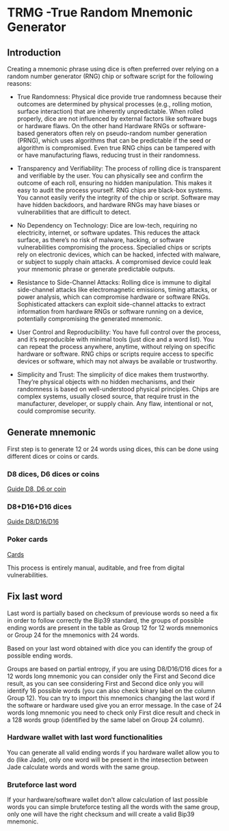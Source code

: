 # TRMG -True Random Mnemonic Generator

## Introduction
Creating a mnemonic phrase using dice is often preferred over relying on a random number generator (RNG) chip or software script for the following reasons:

- True Randomness: Physical dice provide true randomness because their outcomes are determined by physical processes (e.g., rolling motion, surface interaction) that are inherently unpredictable. When rolled properly, dice are not influenced by external factors like software bugs or hardware flaws. On the other hand Hardware RNGs or software-based generators often rely on pseudo-random number generation (PRNG), which uses algorithms that can be predictable if the seed or algorithm is compromised. Even true RNG chips can be tampered with or have manufacturing flaws, reducing trust in their randomness.

- Transparency and Verifiability: The process of rolling dice is transparent and verifiable by the user. You can physically see and confirm the outcome of each roll, ensuring no hidden manipulation. This makes it easy to audit the process yourself. RNG chips are black-box systems. You cannot easily verify the integrity of the chip or script. Software may have hidden backdoors, and hardware RNGs may have biases or vulnerabilities that are difficult to detect.

- No Dependency on Technology: Dice are low-tech, requiring no electricity, internet, or software updates. This reduces the attack surface, as there’s no risk of malware, hacking, or software vulnerabilities compromising the process. Specialied chips or scripts rely on electronic devices, which can be hacked, infected with malware, or subject to supply chain attacks. A compromised device could leak your mnemonic phrase or generate predictable outputs.

- Resistance to Side-Channel Attacks: Rolling dice is immune to digital side-channel attacks like electromagnetic emissions, timing attacks, or power analysis, which can compromise hardware or software RNGs. Sophisticated attackers can exploit side-channel attacks to extract information from hardware RNGs or software running on a device, potentially compromising the generated mnemonic.

- User Control and Reproducibility: You have full control over the process, and it’s reproducible with minimal tools (just dice and a word list). You can repeat the process anywhere, anytime, without relying on specific hardware or software. RNG chips or scripts require access to specific devices or software, which may not always be available or trustworthy.

- Simplicity and Trust: The simplicity of dice makes them trustworthy. They’re physical objects with no hidden mechanisms, and their randomness is based on well-understood physical principles. Chips are complex systems, usually closed source, that require trust in the manufacturer, developer, or supply chain. Any flaw, intentional or not, could compromise security.

## Generate mnemonic
First step is to generate 12 or 24 words using dices, this can be done using different dices or coins or cards.

### D8 dices, D6 dices or coins
[Guide D8, D6 or coin](https://github.com/valerio-vaccaro/TRMG/blob/main/d6.md)

### D8+D16+D16 dices
[Guide D8/D16/D16](https://github.com/valerio-vaccaro/TRMG/blob/main/d8ff.md)

### Poker cards
[Cards](https://github.com/valerio-vaccaro/TRMG/blob/main/poker.md)

This process is entirely manual, auditable, and free from digital vulnerabilities.

## Fix last word
Last word is partially based on checksum of previouse words so need a fix in order to follow correctly the Bip39 standard, the groups of possible ending words are present in the table as Group 12 for 12 words mnemonics or Group 24 for the mnemonics with 24 words.

Based on your last word obtained with dice you can identify the group of possible ending words.

Groups are based on partial entropy, if you are using D8/D16/D16 dices for a 12 words long mnemonic you can consider only the First and Second dice result, as you can see considering First and Second dice only you will identify 16 possible words (you can also check binary label on the column Group 12). You can try to import this mnemonics changing the last word if the software or hardware used give you an error message. In the case of 24 words long mnemonic you need to check only First dice result and check in a 128 words group (identified by the same label on Group 24 column).

### Hardware wallet with last word functionalities
You can generate all valid ending words if you hardware wallet allow you to do (like Jade), only one word will be present in the intesection between Jade calculate words and words with the same group.

### Bruteforce last word
If your hardware/software wallet don't allow calculation of last possible words you can simple bruteforce testing all the words with the same group, only one will have the right checksum and will create a valid Bip39 mnemonic.